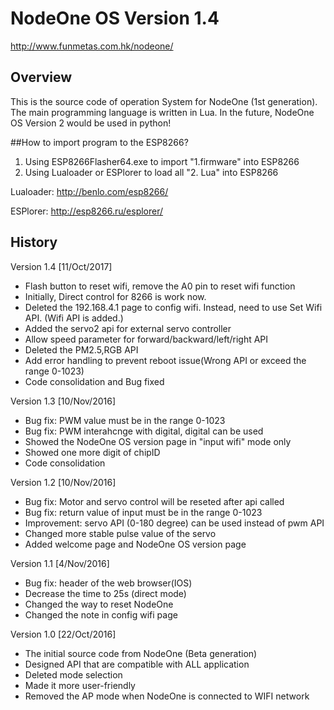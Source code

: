 # NodeOne OS Version 1.4

http://www.funmetas.com.hk/nodeone/

## Overview
This is the source code of operation System for NodeOne (1st generation). The main programming language is written in Lua. In the future, NodeOne OS Version 2 would be used in python!

##How to import program to the ESP8266?

1. Using ESP8266Flasher64.exe to import "1.firmware" into ESP8266
2. Using Lualoader or ESPlorer to load all "2. Lua" into ESP8266

Lualoader: http://benlo.com/esp8266/

ESPlorer: http://esp8266.ru/esplorer/

## History

Version 1.4 [11/Oct/2017]
* Flash button to reset wifi, remove the A0 pin to reset wifi function
* Initially, Direct control for 8266 is work now.
* Deleted the 192.168.4.1 page to config wifi. Instead, need to use Set Wifi API. (Wifi API is added.)
* Added the servo2 api for external servo controller
* Allow speed parameter for forward/backward/left/right API
* Deleted the PM2.5,RGB API
* Add error handling to prevent reboot issue(Wrong API or exceed the range 0-1023)
* Code consolidation and Bug fixed

Version 1.3 [10/Nov/2016]
* Bug fix: PWM value must be in the range 0-1023
* Bug fix: PWM interahcnge with digital, digital can be used
* Showed the NodeOne OS version page in "input wifi" mode only
* Showed one more digit of chipID
* Code consolidation

Version 1.2 [10/Nov/2016]
* Bug fix: Motor and servo control will be reseted after api called
* Bug fix: return value of input must be in the range 0-1023
* Improvement: servo API (0-180 degree) can be used instead of pwm API
* Changed more stable pulse value of the servo
* Added welcome page and NodeOne OS version page

Version 1.1 [4/Nov/2016]
* Bug fix: header of the web browser(IOS)
* Decrease the time to 25s (direct mode)
* Changed the way to reset NodeOne
* Changed the note in config wifi page


Version 1.0 [22/Oct/2016]
* The initial source code from NodeOne (Beta generation)
* Designed API that are compatible with ALL application
* Deleted mode selection
* Made it more user-friendly
* Removed the AP mode when NodeOne is connected to WIFI network
